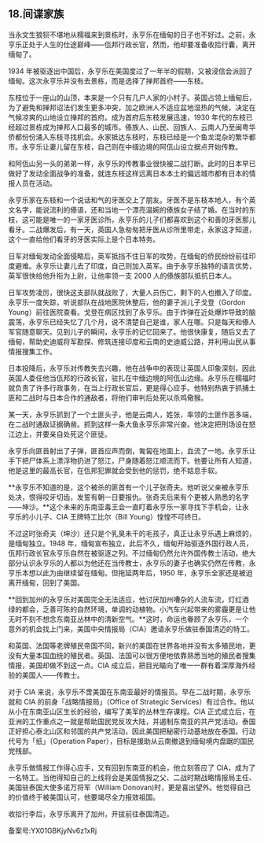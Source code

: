 ## 18.间谍家族
当永文生狼狈不堪地从糯福来到景栋时，永亨乐在缅甸的日子也不好过。之前，永亨乐正处于人生的仕途巅峰——佤邦行政长官，然而，他却要准备收拾行囊，离开缅甸了。


1934 年被驱逐出中国后，永亨乐在美国度过了一年半的假期，又被浸信会派回了缅甸。这次永亨乐并没有去景栋，而是选择了掸邦首府——东枝。


东枝位于一座山的山顶，本来是一个只有几户人家的小村子。英国占领上缅甸后，为了避免和掸邦诏法们发生更多冲突，加之欧洲人不适应盆地湿热的气候，决定在气候凉爽的山地设立掸邦的首府。成为首府后东枝发展迅速，1930 年代的东枝已经超过景栋成为掸邦人口最多的城市。傣族人、山民、回族人、云南人乃至闽粤华侨都份份涌入东枝寻找机会。永家抵达东枝时，东枝已经是一个鱼龙混杂的繁华都市。永亨乐让妻儿留在东枝，自己则在中缅边境的阿佤山设立据点开始传教。


和阿佤山另一头的弟弟一样，永亨乐的传教事业很快被二战打断。此时的日本早已做好了发动全面战争的准备，就连东枝这样远离日本本土的偏远城市都有日本的情报人员在活动。


永亨乐家在东枝和一个说话和气的牙医交上了朋友。牙医不是东枝本地人，有个英文名字，能说流利的傣语，还和当地一个漂亮温婉的傣族女子结了婚。在当时的东枝，这可能是唯一的一家牙医诊所，永亨乐的儿子们都喜欢到这个和善的牙医那儿看牙。二战爆发后，有一天，英国人急匆匆把牙医从诊所里带走，永家这才知道，这个一直给他们看牙的牙医实际上是个日本特务。


日军对缅甸发动全面侵略后，英军抵挡不住日军的攻势，在缅甸的侨民纷纷前往印度避难。永亨乐让妻儿去了印度，自己则加入英军。由于永亨乐独特的语言优势，英军很快给他升衔为上尉，让他率领一支 2000 人的傣族部队抵抗日本人。


日军攻势凌厉，很快这支部队就战败了，大量人员伤亡，剩下的人也撤入了印度。永亨乐一度失踪，听说部队在战地医院休整后，他的妻子派儿子戈登（Gordon Young）前往医院查看。戈登在病区找到了永亨乐。由于炸弹在近处爆炸导致的脑震荡，永亨乐已经失忆了几个月，说不清楚自己是谁，家人在哪。只是每天和傣人军官随意聊天。见到儿子的瞬间，永亨乐的记忆回来了。他很快康复，随后又去了缅甸，帮助史迪威将军勘探、修筑连接印度和云南的史迪威公路，并利用山民从事情报搜集工作。


日本投降后，永亨乐对传教失去兴趣，他在战争中的表现让英国人印象深刻，因此英国人委任他当佤邦的行政长官，驻扎在中缅边境的阿佤山边缘。永亨乐在糯福时就负责了许多行政事务，在当上行政长官后，更是得心应手。他特别热衷于抓捕土匪和二战时与日本合作的通敌者，将他们审判后处死以杀鸡儆猴。


某一天，永亨乐抓到了一个土匪头子，他是云南人，姓张，率领的土匪作恶多端，在二战时通敌证据确凿。抓到这样一条大鱼永亨乐非常兴奋。他决定把刑场设在怒江边上，并要亲自处死这个匪徒。


永亨乐向匪首射出了子弹，匪首应声而倒，匍匐在地面上，血流了一地。永亨乐让手下把尸体系上漂浮物扔进了怒江，尸身随着怒江顺流而下。他要让所有人知道，他是这里的最高长官，在佤邦犯罪就会受到他的惩罚，绝不姑息手软。


**永亨乐不知道的是，这个被杀的匪首有一个儿子张奇夫。他听说父亲被永亨乐处决，恨得咬牙切齿，发誓有朝一日要报仇。张奇夫后来有个更被人熟悉的名字——坤沙。**这个未来的东南亚毒王会一直盯着永亨乐一家寻找下手机会，让永亨乐的小儿子、CIA 王牌特工比尔（Bill Young）惶惶不可终日。


不过这时张奇夫（坤沙）还只是个乳臭未干的毛孩子，真正让永亨乐遇上麻烦的，是缅甸独立。1948 年，缅甸宣布独立，此后不久，缅甸开始驱逐外国行政人员，佤邦行政长官永亨乐自然在被驱逐之列。不过缅甸仍然允许外国传教士活动，绝大部分认识永亨乐的人都以为他还在当传教士，永亨乐的妻子也确实仍然在传教，永亨乐本想以此为由继续留在缅甸。但拖延两年后，1950 年，永亨乐全家还是被迫离开缅甸，回到了美国。


**回到加州的永亨乐对美国完全无法适应，他讨厌加州嘈杂的人流车流，灯红酒绿的都会，乏善可陈的自然环境，单调的动植物。小汽车兴起带来的雾霾更是让他无时不刻不想念东南亚丛林中的清新空气。**这时，命运也眷顾了永亨乐，一个意外的机会找上门来，美国中央情报局（CIA）邀请永亨乐做驻泰国清迈的特工。


和英国、法国等老牌殖民帝国不同，新兴的美国在世界各地并没有太多殖民地，更没有大量本国血统的殖民者。英国、法国可以很方便地依靠熟悉当地的殖民者搜集情报，美国却做不到这一点。CIA 成立后，把目光瞄向了唯一一群有着深厚海外经验的美国人——传教士。


对于 CIA 来说，永亨乐不啻美国在东南亚最好的情报员。早在二战时期，永亨乐就和 CIA 的前身「战略情报局」（Office of Strategic Services）有过合作。他以从小在东南亚山区生长的经验，编写了美军的丛林生存课程。CIA 正式成立后，在亚洲的工作重点之一就是帮助国民党反攻大陆，并遏制东南亚的共产党活动。泰国正好担心泰北山区和邻国的共产党活动，因此美国把秘密行动基地放在泰国。行动代号为「纸」（Operation Paper），目标是援助从云南撤退到缅甸境内盘踞的国民党残部。


永亨乐做情报工作得心应手，又有回到东南亚的机会，他立刻答应了 CIA，成为了一名特工。当他得知自己的上线将会是美国情报之父、二战时期战略情报局主任、美国驻泰国大使多诺万将军（William Donovan)时，更是喜出望外。他觉得自己的价值终于被美国认可，他要竭尽全力报效祖国。


收拾行李后，永亨乐离开了加州，开拔前往泰国清迈。


备案号:YX01GBKjyNv6z1xRj

